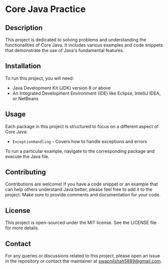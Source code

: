 # Core Java Practice

## Description
This project is dedicated to solving problems and understanding the functionalities of Core Java. It includes various examples and code snippets that demonstrate the use of Java's fundamental features.

## Installation
To run this project, you will need:
- Java Development Kit (JDK) version 8 or above
- An Integrated Development Environment (IDE) like Eclipse, IntelliJ IDEA, or NetBeans

## Usage
Each package in this project is structured to focus on a different aspect of Core Java:
- `ExceptionHandling` - Covers how to handle exceptions and errors 

To run a particular example, navigate to the corresponding package and execute the Java file. 

## Contributing
Contributions are welcome! If you have a code snippet or an example that can help others understand Java better, please feel free to add it to the project. Make sure to provide comments and documentation for your code.

## License
This project is open-sourced under the MIT license. See the LICENSE file for more details.

## Contact
For any queries or discussions related to this project, please open an issue in the repository or contact the maintainer at swapnilshah5889@gmail.com.

